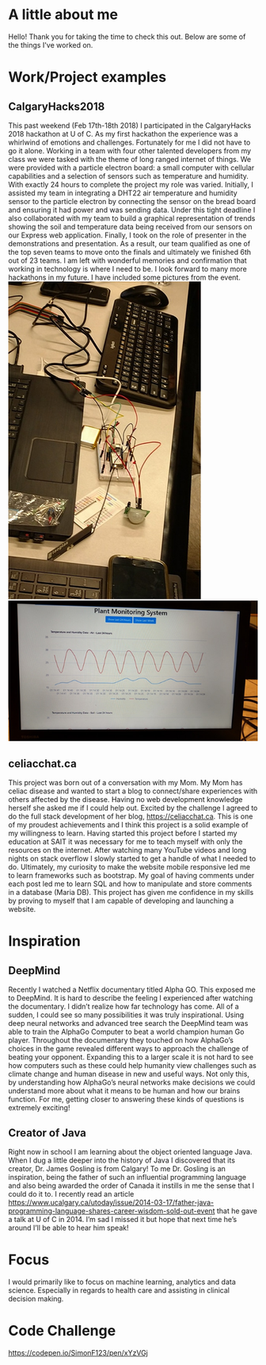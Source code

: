 # A little about me
Hello! Thank you for taking the time to check this out. Below are some of the things I've worked on. 
# Work/Project examples
## CalgaryHacks2018
This past weekend (Feb 17th-18th 2018) I participated in the CalgaryHacks 2018 hackathon at U of C. As my first hackathon the experience was a whirlwind of emotions and challenges. Fortunately for me I did not have to go it alone. Working in a team with four other talented developers from my class we were tasked with the theme of long ranged internet of things. We were provided with a particle electron board: a small computer with cellular capabilities and a selection of sensors such as temperature and humidity. With exactly 24 hours to complete the project my role was varied. Initially, I assisted my team in integrating a DHT22 air temperature and humidity sensor to the particle electron by connecting the sensor on the bread board and ensuring it had power and was sending data. Under this tight deadline I also collaborated with my team to build a graphical representation of trends showing the soil and temperature data being received from our sensors on our Express web application. Finally, I took on the role of presenter in the demonstrations and presentation. As a result, our team qualified as one of the top seven teams to move onto the finals and ultimately we finished 6th out of 23 teams. I am left with wonderful memories and confirmation that working in technology is where I need to be. I look forward to many more hackathons in my future. I have included some pictures from the event. 
<img src="img/hackathon1.jpg" /> <img src="img/hackathon2.jpg" />

## celiacchat.ca
This project was born out of a conversation with my Mom. My Mom has celiac disease and wanted to start a blog to connect/share experiences with others affected by the disease. Having no web development knowledge herself she asked me if I could help out. Excited by the challenge I agreed to do the full stack development of her blog, https://celiacchat.ca. This is one of my proudest achievements and I think this project is a solid example of my willingness to learn. Having started this project before I started my education at SAIT it was necessary for me to teach myself with only the resources on the internet. After watching many YouTube videos and long nights on stack overflow I slowly started to get a handle of what I needed to do. Ultimately, my curiosity to make the website mobile responsive led me to learn frameworks such as bootstrap. My goal of having comments under each post led me to learn SQL and how to manipulate and store comments in a database (Maria DB). This project has given me confidence in my skills by proving to myself that I am capable of developing and launching a website. 
# Inspiration
## DeepMind
Recently I watched a Netflix documentary titled Alpha GO. This exposed me to DeepMind. It is hard to describe the feeling I experienced after watching the documentary. I didn’t realize how far technology has come. All of a sudden, I could see so many possibilities it was truly inspirational. Using deep neural networks and advanced tree search the DeepMind team was able to train the AlphaGo Computer to beat a world champion human Go player. Throughout the documentary they touched on how AlphaGo’s choices in the game revealed different ways to approach the challenge of beating your opponent. Expanding this to a larger scale it is not hard to see how computers such as these could help humanity view challenges such as climate change and human disease in new and useful ways. Not only this, by understanding how AlphaGo’s neural networks make decisions we could understand more about what it means to be human and how our brains function. For me, getting closer to answering these kinds of questions is extremely exciting!

## Creator of Java
Right now in school I am learning about the object oriented language Java. When I dug a little deeper into the history of Java I discovered that its creator, Dr. James Gosling is from Calgary! To me Dr. Gosling is an inspiration, being the father of such an influential programming language and also being awarded the order of Canada it instills in me the sense that I could do it to. I recently read an article https://www.ucalgary.ca/utoday/issue/2014-03-17/father-java-programming-language-shares-career-wisdom-sold-out-event that he gave a talk at U of C in 2014. I’m sad I missed it but hope that next time he’s around I’ll be able to hear him speak!   

# Focus
I would primarily like to focus on machine learning, analytics and data science. Especially in regards to health care and assisting in clinical decision making. 

# Code Challenge
https://codepen.io/SimonF123/pen/xYzVGj
